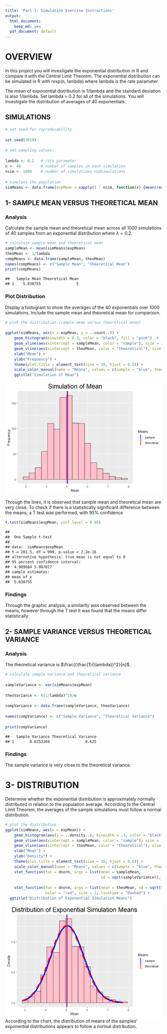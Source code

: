 ```yaml
---
title: 'Part 1: Simulation Exercise Instructions'
output:
  html_document:
    keep_md: yes
  pdf_document: default
---
```


# OVERVIEW

In this project you will investigate the exponential distribution in R and compare it with the Central Limit Theorem. The exponential distribution can be simulated in R with rexp(n, lambda) where lambda is the rate parameter. 

The mean of exponential distribution is 1/lambda and the standard deviation is also 1/lambda. Set lambda = 0.2 for all of the simulations. You will investigate the distribution of averages of 40 exponentials. 




## SIMULATIONS

```r
# set seed for reproducability

set.seed(2019)

# set sampling values:

lambda <- 0.2   # rate parameter
n <- 40         # number of samples in each simulation
nsim <- 1000    # number of simulations numSimulations

# simulate the population
simMeans <- data.frame(expMean = sapply(1 : nsim, function(x) {mean(rexp(n, lambda))}))
```

## 1- SAMPLE MEAN VERSUS THEORETICAL MEAN


### Analysis

Calculate the sample mean and theoretical mean across all 1000 simulations of
40 samples from an exponential distribution where $\lambda = 0.2$. 


```r
# calculate sample mean and theoretical mean
sampleMean <- mean(simMeans$expMean)
theoMean <- 1/lambda
compMeans <- data.frame(sampleMean, theoMean)
names(compMeans) <- c("Sample Mean", "Theoretical Mean")
print(compMeans)
```

```
##   Sample Mean Theoretical Mean
## 1    5.038755                5
```

### Plot Distribution

Display a histogram to show the averages of the 40 exponentials over 1000 simulations. 
Include the sample mean and theoretical mean for comparison.


```r
# plot the distribution (sample mean versus theoretical mean)

ggplot(simMeans, aes(x = expMean, y = ..count..)) +
    geom_histogram(binwidth = 0.3, color = "black", fill = "pink")  +
    geom_vline(aes(xintercept = sampleMean, color = "sample"), size = 1) +
    geom_vline(aes(xintercept = theoMean, color = "theoretical"), size = 1) +
    xlab("Mean") +
    ylab("Frequency") +
    theme(plot.title = element_text(size = 20, hjust = 0.5)) +
    scale_color_manual(name = "Means", values = c(sample = "blue", theoretical = "red")) +
    ggtitle("Simulation of Mean")
```

![](figures/sample-mean-vs-theoretical-mean-plot-1.png)<!-- -->

Through the lines, it is observed that sample mean and theoretical mean are very close. To check if there is a statistically significant difference between the means, a T test was performed, with 95%
confidence


```r
t.test(simMeans$expMean, conf.level = 0.95)
```

```
## 
## 	One Sample t-test
## 
## data:  simMeans$expMean
## t = 201.5, df = 999, p-value < 2.2e-16
## alternative hypothesis: true mean is not equal to 0
## 95 percent confidence interval:
##  4.989684 5.087827
## sample estimates:
## mean of x 
##  5.038755
```
### Findings

Through the graphic analysis, a similarity was observed between the means, however through the T test it was found that the means differ statistically.


## 2- SAMPLE VARIANCE VERSUS THEORETICAL VARIANCE

### Analysis

The theoretical variance is $\frac{(\frac{1}{\lambda})^2}{n}$.


```r
# calculate sample variance and theoretical variance

sampleVariance <- var(simMeans$expMean)

theoVariance <- ((1/lambda)^2)/n

compVariance <- data.frame(sampleVariance, theoVariance)

names(compVariance) <- c("Sample Variance", "Theoretical Variance")

print(compVariance)
```

```
##   Sample Variance Theoretical Variance
## 1       0.6253269                0.625
```

### Findings

The sample variance is very close to the theoretical variance.



# 3- DISTRIBUTION

Determine whether the exponential distribution is approximately normally distributed in relation to the population average. According to the Central Limit Theorem, the averages of the sample simulations must follow a normal distribution.


```r
# plot the distribution
ggplot(simMeans, aes(x = expMean)) +
    geom_histogram(aes(y = ..density..), binwidth = .3, color = "black", fill = 'pink')  +
    geom_vline(aes(xintercept = sampleMean, color = "sample"), size = 1) +
    geom_vline(aes(xintercept = theoMean, color = "theoretical"), size = 1) +
    xlab("Mean") +
    ylab("Density") +
    theme(plot.title = element_text(size = 20, hjust = 0.5)) +
    scale_color_manual(name = "Means", values = c(sample = "blue", theoretical = "red")) +
    stat_function(fun = dnorm, args = list(mean = sampleMean, 
                                           sd = sqrt(sampleVariance)), color = "blue", size = 2) +
  
    stat_function(fun = dnorm, args = list(mean = theoMean, sd = sqrt(theoVariance)), 
                  color = "red", size = 2, linetype = "dashed") + 
  ggtitle("Distribution of Exponential Simulation Means")
```

![](figures/distribution-of-exponential-means-plot-1.png)<!-- -->
According to the chart, the distribution of means of the samples' exponential distributions appears to follow a normal distribution.
